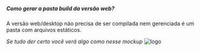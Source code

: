 
##### Como gerar a pasta build da versão web?
A versão web/desktop não precisa de ser compilada nem gerenciada é um pasta com arquivos estáticos.

*Se tudo der certo você verá algo como nesse mockup*
<img src="../../src/assets/mockup/mockup1.png" alt="logo" id="3813720" class="flaticon" />
